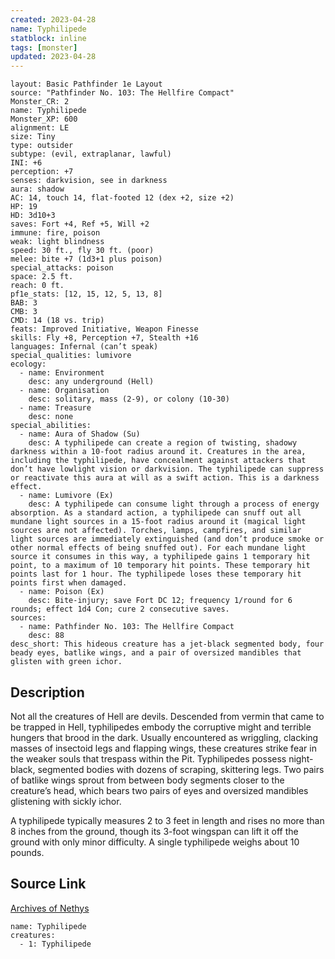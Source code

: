 ```yaml
---
created: 2023-04-28
name: Typhilipede
statblock: inline
tags: [monster]
updated: 2023-04-28
---
```

```statblock
layout: Basic Pathfinder 1e Layout
source: "Pathfinder No. 103: The Hellfire Compact"
Monster_CR: 2
name: Typhilipede
Monster_XP: 600
alignment: LE
size: Tiny
type: outsider
subtype: (evil, extraplanar, lawful)
INI: +6
perception: +7
senses: darkvision, see in darkness
aura: shadow
AC: 14, touch 14, flat-footed 12 (dex +2, size +2)
HP: 19
HD: 3d10+3
saves: Fort +4, Ref +5, Will +2
immune: fire, poison
weak: light blindness
speed: 30 ft., fly 30 ft. (poor)
melee: bite +7 (1d3+1 plus poison)
special_attacks: poison
space: 2.5 ft.
reach: 0 ft.
pf1e_stats: [12, 15, 12, 5, 13, 8]
BAB: 3
CMB: 3
CMD: 14 (18 vs. trip)
feats: Improved Initiative, Weapon Finesse
skills: Fly +8, Perception +7, Stealth +16
languages: Infernal (can’t speak)
special_qualities: lumivore
ecology:
  - name: Environment
    desc: any underground (Hell)
  - name: Organisation
    desc: solitary, mass (2-9), or colony (10-30)
  - name: Treasure
    desc: none
special_abilities:
  - name: Aura of Shadow (Su)
    desc: A typhilipede can create a region of twisting, shadowy darkness within a 10-foot radius around it. Creatures in the area, including the typhilipede, have concealment against attackers that don’t have lowlight vision or darkvision. The typhilipede can suppress or reactivate this aura at will as a swift action. This is a darkness effect.
  - name: Lumivore (Ex)
    desc: A typhilipede can consume light through a process of energy absorption. As a standard action, a typhilipede can snuff out all mundane light sources in a 15-foot radius around it (magical light sources are not affected). Torches, lamps, campfires, and similar light sources are immediately extinguished (and don’t produce smoke or other normal effects of being snuffed out). For each mundane light source it consumes in this way, a typhilipede gains 1 temporary hit point, to a maximum of 10 temporary hit points. These temporary hit points last for 1 hour. The typhilipede loses these temporary hit points first when damaged.
  - name: Poison (Ex)
    desc: Bite-injury; save Fort DC 12; frequency 1/round for 6 rounds; effect 1d4 Con; cure 2 consecutive saves.
sources:
  - name: Pathfinder No. 103: The Hellfire Compact
    desc: 88
desc_short: This hideous creature has a jet-black segmented body, four beady eyes, batlike wings, and a pair of oversized mandibles that glisten with green ichor.
```
## Description
Not all the creatures of Hell are devils. Descended from vermin that came to be trapped in Hell, typhilipedes embody the corruptive might and terrible hungers that brood in the dark. Usually encountered as wriggling, clacking masses of insectoid legs and flapping wings, these creatures strike fear in the weaker souls that trespass within the Pit. Typhilipedes possess night-black, segmented bodies with dozens of scraping, skittering legs. Two pairs of batlike wings sprout from between body segments closer to the creature’s head, which bears two pairs of eyes and oversized mandibles glistening with sickly ichor.

A typhilipede typically measures 2 to 3 feet in length and rises no more than 8 inches from the ground, though its 3-foot wingspan can lift it off the ground with only minor difficulty. A single typhilipede weighs about 10 pounds.
## Source Link
[Archives of Nethys](https://aonprd.com/MonsterDisplay.aspx?ItemName=Typhilipede)
```encounter-table
name: Typhilipede
creatures:
  - 1: Typhilipede
```
